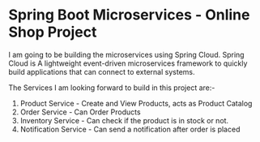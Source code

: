 # Spring Boot Microservices - Online Shop Project

I am going to be building the microservices using Spring Cloud.
Spring Cloud is A lightweight event-driven microservices framework to quickly build applications that can connect to external systems.

The Services I am looking forward to build in this project are:-

1. Product Service - Create and View Products, acts as Product Catalog
2. Order Service - Can Order Products
3. Inventory Service - Can check if the product is in stock or not.
4. Notification Service - Can send a notification after order is placed
